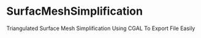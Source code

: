 # SurfacMeshSimplification
Triangulated Surface Mesh Simplification Using CGAL To Export File Easily
